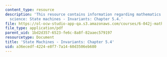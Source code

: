 ```yaml
---
content_type: resource
description: 'This resource contains information regarding mathematics for computer
  science: State machines - Invariants: Chapter 5.4.'
file: https://ol-ocw-studio-app-qa.s3.amazonaws.com/courses/6-042j-mathematics-for-computer-science-spring-2015/a36ecedf4224e8f77a1460d3506eb680_MIT6_042JS15_Session9.pdf
file_type: application/pdf
parent_uid: 1bd2d357-6523-fe6c-8a8f-82aaec579197
resourcetype: Document
title: 'State Machines - Invariants: Chapter 5.4'
uid: a36ecedf-4224-e8f7-7a14-60d3506eb680
---
```

